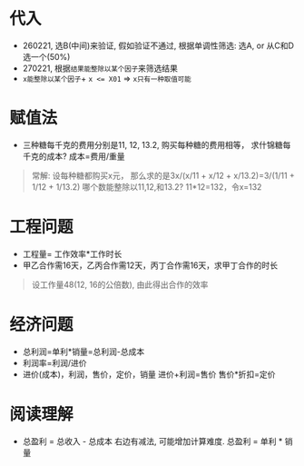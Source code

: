 # 代入
- 260221, 选B(中间)来验证, 假如验证不通过, 根据单调性筛选: 选A, or 从C和D选一个(50%)
- 270221, 根据`结果能整除以某个因子`来筛选结果
- `x能整除以某个因子`+ `x <= X01` => `x只有一种取值可能`

# 赋值法
- 三种糖每千克的费用分别是11, 12, 13.2, 购买每种糖的费用相等， 求什锦糖每千克的成本? 成本=费用/重量
> 常解: 设每种糖都购买x元， 那么求的是3x/(x/11 + x/12 + x/13.2)=3/(1/11 + 1/12 + 1/13.2)
> 哪个数能整除以11,12,和13.2? 11*12=132，令x=132

# 工程问题
- 工程量= 工作效率*工作时长
- 甲乙合作需16天，乙丙合作需12天，丙丁合作需16天，求甲丁合作的时长
> 设工作量48(12, 16的公倍数), 由此得出合作的效率
# 经济问题
- 总利润=单利*销量=总利润-总成本
- 利润率=利润/进价
- 进价(成本)，利润，售价，定价，销量
进价+利润=售价
售价*折扣=定价
# 阅读理解
- 总盈利 = 总收入 - 总成本
右边有减法, 可能增加计算难度. 总盈利 = 单利 * 销量
